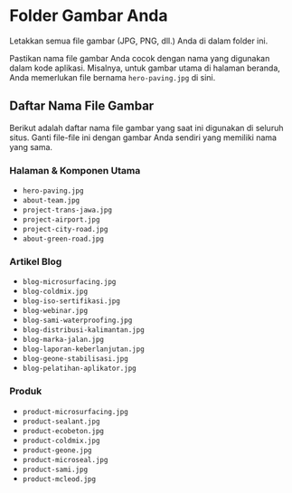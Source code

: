 # Folder Gambar Anda

Letakkan semua file gambar (JPG, PNG, dll.) Anda di dalam folder ini.

Pastikan nama file gambar Anda cocok dengan nama yang digunakan dalam kode aplikasi. Misalnya, untuk gambar utama di halaman beranda, Anda memerlukan file bernama `hero-paving.jpg` di sini.

## Daftar Nama File Gambar

Berikut adalah daftar nama file gambar yang saat ini digunakan di seluruh situs. Ganti file-file ini dengan gambar Anda sendiri yang memiliki nama yang sama.

### Halaman & Komponen Utama
- `hero-paving.jpg`
- `about-team.jpg`
- `project-trans-jawa.jpg`
- `project-airport.jpg`
- `project-city-road.jpg`
- `about-green-road.jpg`

### Artikel Blog
- `blog-microsurfacing.jpg`
- `blog-coldmix.jpg`
- `blog-iso-sertifikasi.jpg`
- `blog-webinar.jpg`
- `blog-sami-waterproofing.jpg`
- `blog-distribusi-kalimantan.jpg`
- `blog-marka-jalan.jpg`
- `blog-laporan-keberlanjutan.jpg`
- `blog-geone-stabilisasi.jpg`
- `blog-pelatihan-aplikator.jpg`

### Produk
- `product-microsurfacing.jpg`
- `product-sealant.jpg`
- `product-ecobeton.jpg`
- `product-coldmix.jpg`
- `product-geone.jpg`
- `product-microseal.jpg`
- `product-sami.jpg`
- `product-mcleod.jpg`
